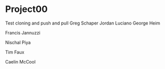 # Project00
Test cloning and push and pull
Greg Schaper
Jordan Luciano
George Heim

Francis Jannuzzi

Nischal Piya

Tim Faux

Caelin McCool